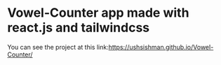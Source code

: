 # Vowel-Counter app made with react.js and tailwindcss

You can see the project at this link:https://ushsishman.github.io/Vowel-Counter/

